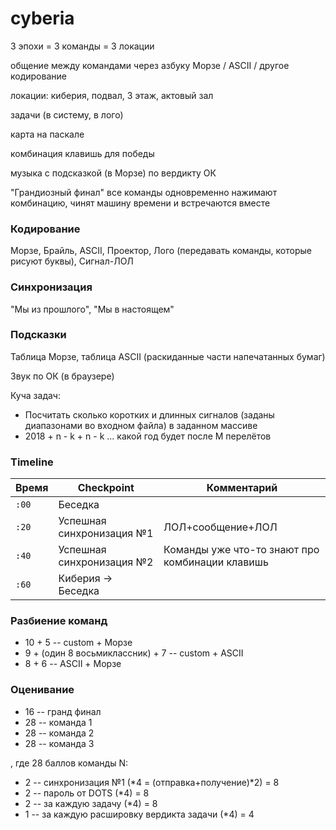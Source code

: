 # cyberia

3 эпохи = 3 команды = 3 локации

общение между командами через азбуку Морзе / ASCII / другое кодирование

локации: киберия, подвал, 3 этаж, актовый зал

задачи (в систему, в лого)

карта на паскале

комбинация клавишь для победы

музыка с подсказкой (в Морзе) по вердикту ОК

"Грандиозный финал" все команды одновременно нажимают комбинацию, чинят машину времени и встречаются вместе


### Кодирование
Морзе, Брайль, ASCII, Проектор, Лого (передавать команды, которые рисуют буквы), Сигнал-ЛОЛ

### Синхронизация
"Мы из прошлого", "Мы в настоящем"

### Подсказки
Таблица Морзе, таблица ASCII (раскиданные части напечатанных бумаг)

Звук по ОК (в браузере)

Куча задач:

* Посчитать сколько коротких и длинных сигналов (заданы диапазонами во входном файла) в заданном массиве
* 2018 + n - k + n - k ... какой год будет после M перелётов

### Timeline

| Время | Checkpoint | Комментарий |
| -------- | -------- | -------- |
| `:00` | Беседка  | |
| `:20` | Успешная синхронизация №1  | ЛОЛ+сообщение+ЛОЛ |
| `:40` | Успешная синхронизация №2  | Команды уже что-то знают про комбинации клавишь |
| `:60` | Киберия -> Беседка  | |

### Разбиение команд

* 10 + 5 -- custom + Морзе
* 9 + (один 8 восьмиклассник) + 7 -- custom + ASCII
* 8 + 6 -- ASCII + Морзе

### Оценивание

* 16 -- гранд финал
* 28 -- команда 1
* 28 -- команда 2
* 28 -- команда 3

, где 28 баллов команды N:

* 2 -- синхронизация №1 (*4 = (отправка+получение)*2) = 8
* 2 -- пароль от DOTS (*4) = 8
* 2 -- за каждую задачу (*4) = 8
* 1 -- за каждую расшировку вердикта задачи (*4) = 4
